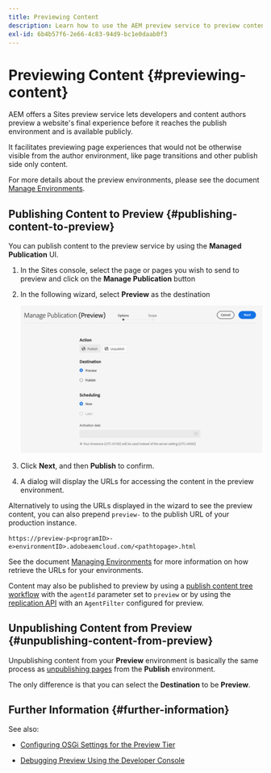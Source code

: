 ```yaml
---
title: Previewing Content
description: Learn how to use the AEM preview service to preview content before going live.
exl-id: 6b4b57f6-2e66-4c83-94d9-bc1e0daab0f3
---
```


# Previewing Content {#previewing-content}

AEM offers a Sites preview service lets developers and content authors preview a website's final experience before it reaches the publish environment and is available publicly.

It facilitates previewing page experiences that would not be otherwise visible from the author environment, like page transitions and other publish side only content.

For more details about the preview environments, please see the document [Manage Environments](/help/implementing/cloud-manager/manage-environments.md#access-preview-service).

## Publishing Content to Preview {#publishing-content-to-preview}

You can publish content to the preview service by using the **Managed Publication** UI.

1. In the Sites console, select the page or pages you wish to send to preview and click on the **Manage Publication** button
1. In the following wizard, select **Preview** as the destination
   
   ![managed publication](/help/sites-cloud/authoring/assets/previewmanagedpublication.png)

1. Click **Next**, and then **Publish** to confirm.

1. A dialog will display the URLs for accessing the content in the preview environment.


Alternatively to using the URLs displayed in the wizard to see the preview content, you can also prepend `preview-` to the publish URL of your production instance. 

```
https://preview-p<programID>-e>environmentID>.adobeaemcloud.com/<pathtopage>.html
```

See the document [Managing Environments](/help/implementing/cloud-manager/manage-environments.md) for more information on how retrieve the URLs for your environments.

Content may also be published to preview by using a [publish content tree workflow](/help/operations/replication.md#publish-content-tree-workflow) with the `agentId` parameter set to `preview` or by using the [replication API](/help/operations/replication.md#replication-api) with an `AgentFilter` configured for preview.

## Unpublishing Content from Preview {#unpublishing-content-from-preview}

Unpublishing content from your **Preview** environment is basically the same process as [unpublishing pages](/help/sites-cloud/authoring/fundamentals/publishing-pages.md#unpublishing-pages) from the **Publish** environment. 

The only difference is that you can select the **Destination** to be **Preview**.

## Further Information {#further-information}

See also:

* [Configuring OSGi Settings for the Preview Tier](/help/implementing/preview-tier/preview-tier-configuring-osgi.md#configuring-osgi-settings-for-the-preview-tier)

* [Debugging Preview Using the Developer Console](/help/implementing/preview-tier/preview-tier-configuring-osgi.md#debugging-preview-using-the-developer-console)